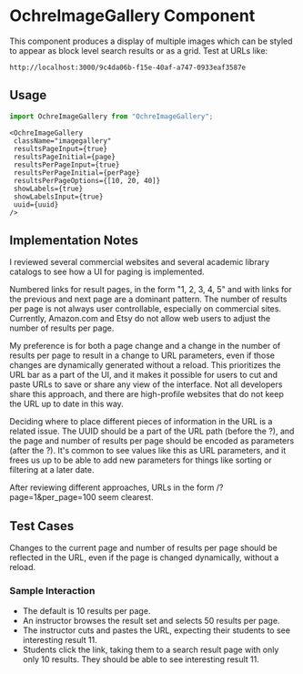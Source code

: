 # OchreImageGallery Component

This component produces a display of multiple images which can be styled to
appear as block level search results or as a grid. Test at URLs like:

```
http://localhost:3000/9c4da06b-f15e-40af-a747-0933eaf3587e
```

## Usage

```javascript
import OchreImageGallery from "OchreImageGallery";
```

```JSX
<OchreImageGallery
 className="imagegallery"
 resultsPageInput={true}
 resultsPageInitial={page}
 resultsPerPageInput={true}
 resultsPerPageInitial={perPage}
 resultsPerPageOptions={[10, 20, 40]}
 showLabels={true}
 showLabelsInput={true}
 uuid={uuid}
/>
```

## Implementation Notes

I reviewed several commercial websites and several academic library catalogs to see
how a UI for paging is implemented. 

Numbered links for result pages, in the form "1, 2, 3, 4, 5" and with links for the previous 
and next page are a dominant pattern. The number of results per page is not always user
controllable, especially on commercial sites. Currently, Amazon.com and Etsy do not allow
web users to adjust the number of results per page. 

My preference is for both a page change and a change in the number of results per page to
result in a change to URL parameters, even if those changes are dynamically generated without
a reload. This prioritizes the URL bar as a part of the UI, and it makes it possible for users
to cut and paste URLs to save or share any view of the interface. Not all developers share 
this approach, and there are high-profile websites that do not keep the URL up to date in
this way.

Deciding where to place different pieces of information in the URL is a related issue. 
The UUID should be a part of the URL path (before the ?), and the page and number of results
per page should be encoded as parameters (after the ?). It's common to see values like this
as URL parameters, and it frees us up to be able to add new parameters for things like sorting
or filtering at a later date. 

After reviewing different approaches, URLs in the form /<uuid>?page=1&per_page=100 seem clearest. 

## Test Cases

Changes to the current page and number of results per page should be 
reflected in the URL, even if the page is changed dynamically, without a reload. 

### Sample Interaction

- The default is 10 results per page.
- An instructor browses the result set and selects 50 results per page.
- The instructor cuts and pastes the URL, expecting their students to see
  interesting result 11.
- Students click the link, taking them to a search result page with only
  only 10 results. They should be able to see interesting result 11. 
